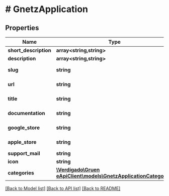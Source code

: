 # # GnetzApplication

## Properties

Name | Type | Description | Notes
------------ | ------------- | ------------- | -------------
**short_description** | **array<string,string>** |  |
**description** | **array<string,string>** |  |
**slug** | **string** | Application slug |
**url** | **string** | URL to the application |
**title** | **string** | Application title |
**documentation** | **string** | URL to the documentation |
**google_store** | **string** | URL to google play store |
**apple_store** | **string** | URL to apple store |
**support_mail** | **string** | support email |
**icon** | **string** | icon as svg |
**categories** | [**\Verdigado\Gruen eApiClient\models\GnetzApplicationCategory[]**](GnetzApplicationCategory.md) | Application categories |

[[Back to Model list]](../../README.md#models) [[Back to API list]](../../README.md#endpoints) [[Back to README]](../../README.md)
